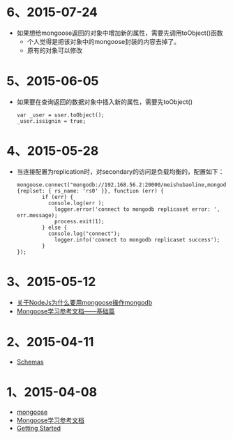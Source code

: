# 6、2015-07-24
* 如果想给mongoose返回的对象中增加新的属性，需要先调用toObject()函数
  * 个人觉得是把该对象中的mongoose封装的内容去掉了。
  * 原有的对象可以修改

# 5、2015-06-05
* 如果要在查询返回的数据对象中插入新的属性，需要先toObject()

      var _user = user.toObject();
      _user.issignin = true;

# 4、2015-05-28
* 当连接配置为replication时，对secondary的访问是负载均衡的，配置如下：

      mongoose.connect("mongodb://192.168.56.2:20000/meishubaoline,mongodb://192.168.56.2:22000/meishubaoline,mongodb://192.168.56.2:26000/meishubaoline", {replset: { rs_name: 'rs0' }}, function (err) {
              if (err) {
      			console.log(err );
                  logger.error('connect to mongodb replicaset error: ', err.message);
                  process.exit(1);
              } else {
      			console.log("connect");
                  logger.info('connect to mongodb replicaset success');
              }
      });

# 3、2015-05-12
* [关于NodeJs为什么要用mongoose操作mongodb](https://cnodejs.org/topic/50c145ed637ffa4155c7eaee)
* [Mongoose学习参考文档——基础篇](https://cnodejs.org/topic/504b4924e2b84515770103dd?utm_source=ourjs.com)

# 2、2015-04-11
* [Schemas](http://mongoosejs.com/docs/guide.html)

# 1、2015-04-08
* [mongoose](http://mongoosejs.com/)
* [Mongoose学习参考文档](https://cnodejs.org/topic/504b4924e2b84515770103dd)
* [Getting Started](http://mongoosejs.com/docs/index.html)
